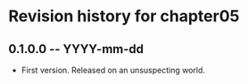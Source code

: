 # Revision history for chapter05

## 0.1.0.0 -- YYYY-mm-dd

* First version. Released on an unsuspecting world.
